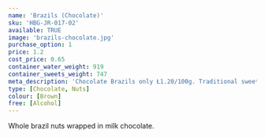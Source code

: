 ```yaml
---
name: 'Brazils (Chocolate)'
sku: 'HBG-JR-017-02'
available: TRUE
image: 'brazils-chocolate.jpg'
purchase_option: 1
price: 1.2
cost_price: 0.65
container_water_weight: 919
container_sweets_weight: 747
meta_description: 'Chocolate Brazils only Ł1.20/100g. Traditional sweets and more at Humbugs Confectionery Store. Specialists in satisfying your sweet tooth!'
type: [Chocolate, Nuts]
colour: [Brown]
free: [Alcohol]
---
```

Whole brazil nuts wrapped in milk chocolate.